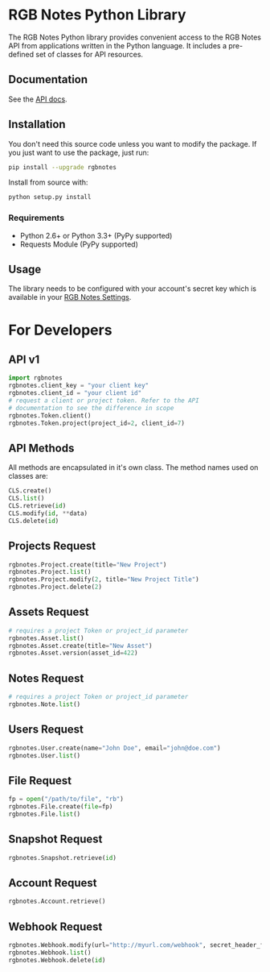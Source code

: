 # RGB Notes Python Library


The RGB Notes Python library provides convenient access to the RGB Notes API from
applications written in the Python language. It includes a pre-defined set of
classes for API resources.

## Documentation

See the [API docs](https://rgbnotes.com/help?section=api).

## Installation

You don't need this source code unless you want to modify the package. If you just
want to use the package, just run:

```bash
pip install --upgrade rgbnotes
```

Install from source with:

```bash
python setup.py install
```

### Requirements

* Python 2.6+ or Python 3.3+ (PyPy supported)
* Requests Module (PyPy supported)

## Usage

The library needs to be configured with your account's secret key which is
available in your [RGB Notes Settings](https://rgbnotes.com/login.php?r=/settings.php). 



# For Developers

## API v1

```python
import rgbnotes
rgbnotes.client_key = "your client key"
rgbnotes.client_id = "your client id"
# request a client or project token. Refer to the API
# documentation to see the difference in scope
rgbnotes.Token.client()
rgbnotes.Token.project(project_id=2, client_id=7)
```

## API Methods

All methods are encapsulated in it's own class.
The method names used on classes are:

```python
CLS.create()
CLS.list()
CLS.retrieve(id)
CLS.modify(id, **data)
CLS.delete(id)
```

## Projects Request

```python
rgbnotes.Project.create(title="New Project")
rgbnotes.Project.list()
rgbnotes.Project.modify(2, title="New Project Title")
rgbnotes.Project.delete(2)
```


## Assets Request

```python
# requires a project Token or project_id parameter
rgbnotes.Asset.list()
rgbnotes.Asset.create(title="New Asset")
rgbnotes.Asset.version(asset_id=422)
```


## Notes Request

```python
# requires a project Token or project_id parameter
rgbnotes.Note.list()
```


## Users Request

```python
rgbnotes.User.create(name="John Doe", email="john@doe.com")
rgbnotes.User.list()
```

## File Request

```python
fp = open("/path/to/file", "rb")
rgbnotes.File.create(file=fp)
rgbnotes.File.list()
```

## Snapshot Request

```python
rgbnotes.Snapshot.retrieve(id)
```


## Account Request

```python
rgbnotes.Account.retrieve()
```


## Webhook Request

```python
rgbnotes.Webhook.modify(url="http://myurl.com/webhook", secret_header_field="", secret_header_value="")
rgbnotes.Webhook.list()
rgbnotes.Webhook.delete(id)
```